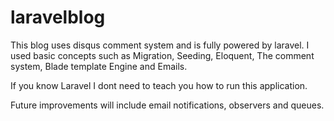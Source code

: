 # laravelblog
This blog uses disqus comment system and is fully powered by laravel.
I used basic concepts such as Migration, Seeding, Eloquent, The comment system, Blade template Engine and Emails.

If you know Laravel I dont need to teach you how to run this application.

Future improvements will include email notifications, observers and queues.
